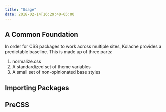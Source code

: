 ```yaml
---
title: "Usage"
date: 2018-02-14T16:29:40-05:00
---
```


## A Common Foundation

In order for CSS packages to work across multiple sites, Kolache provides a predictable baseline. This is made up of three parts:

1. normalize.css
2. A standardized set of theme variables
3. A small set of non-opinionated base styles

## Importing Packages

## PreCSS
